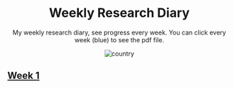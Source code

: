 <h1 align="center">Weekly Research Diary</h1>
<div align="center">

My weekly research diary, see progress every week. You can click every week (blue) to see the pdf file.

![country](https://img.shields.io/badge/country-China-red)

</div>


## [Week 1](./report/week1.pdf)
